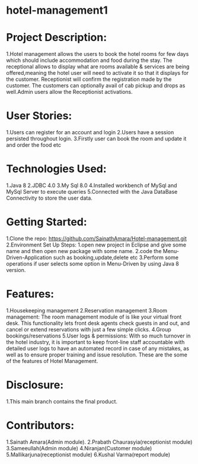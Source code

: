 # hotel-management1
# Project Description:
   1.Hotel management allows the users to book the hotel rooms for few days which should include accommodation and food during the stay.
   The receptional allows to display what are rooms available & services are being offered,meaning the hotel user will need to activate it
   so that it displays for the customer. Receptionist will confirm the registration made by the customer.
   The customers can optionally avail of cab pickup and drops as well.Admin users allow the Receptionist activations.
# User Stories:
   1.Users can register for an account and login
   2.Users have a session persisted throughout login.
   3.Firstly user can book the room and update it and order the food etc
# Technologies Used:
   1.Java 8
   2.JDBC 4.0
   3.My Sql 8.0
   4.Installed workbench of MySql and MySql Server to execute queries
   5.Connected with the Java DataBase Connectivity to store the user data.
# Getting Started:
   1.Clone the repo:
     https://github.com/SainathAmara/Hotel-management.git
   2.Environment Set Up Steps:
     1.open new project in Eclipse and give some name and then open new package with some name.
     2.code the Menu-Driven-Application such as booking,update,delete etc
     3.Perform some operations if user selects some option in Menu-Driven by using Java 8 version.
# Features:
   1.Housekeeping management
   2.Reservation management
   3.Room management: The room management module of is like your virtual front desk. This functionality lets front desk agents
                      check guests in and out, and cancel or extend reservations with just a few simple clicks.
   4.Group bookings/reservations
   5.User logs & permissions: With so much turnover in the hotel industry, it is important to keep front-line staff accountable with detailed user logs 
                              to have an automated record in case of any mistakes, as well as to ensure proper training and issue resolution.
   These are the some of the features of Hotel Management.

# Disclosure:
   1.This main branch contains the final product.
# Contributors:
   1.Sainath Amara(Admin module).
   2.Prabath Chaurasyia(receptionist module)
   3.Sameeullah(Admin module)
   4.Niranjan(Customer module)
   5.Mallikarjuna(receptionist module)
   6.Kushal Varma(report module)
